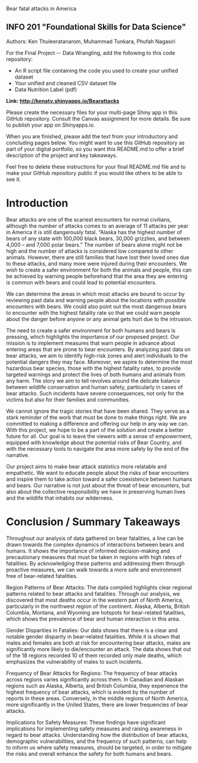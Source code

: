 Bear fatal attacks in America
## INFO 201 "Foundational Skills for Data Science"

Authors: Ken Thuleeratanarom, Muhammad Tunkara, Phufah Nagasiri


For the Final Project -- Data Wrangling, add the following to this code repository:

* An R script file containing the code you used to create your unified dataset 
* Your unified and cleaned CSV dataset file
* Data Nutrition Label (pdf) 


**Link: http://kenatv.shinyapps.io/Bearattacks**

Please create the necessary files for your multi-page Shiny app in this GitHub repository. Consult the Canvas assignment for more details. Be sure to publish your app on Shinyapps.io.

When you are finished, please add the text from your introductory and concluding pages below. You might want to use this GitHub repository as part of your digital portfolio, so you want this README.md to offer a brief description of the project and key takeaways.

Feel free to delete these instructions for your final README.md file and to make your GitHub repository public if you would like others to be able to see it. 


# Introduction
Bear attacks are one of the scariest encounters for normal civilians, although the number of attacks comes to an average of 11 attacks per year in America it is still dangerously fatal. “Alaska has the highest number of bears of any state with 100,000 black bears, 30,000 grizzlies, and between 4,000 – and 7,000 polar bears.” The number of bears alone might not be high and the number of attacks is considered low compared to other animals. However, there are still families that have lost their loved ones due to these attacks, and many more were injured during their encounters. We wish to create a safer environment for both the animals and people, this can be achieved by warning people beforehand that the area they are entering is common with bears and could lead to potential encounters. 
 
We can determine the areas in which most attacks are bound to occur by reviewing past data and warning people about the locations with possible encounters with bears. We could also point out the most dangerous bears to encounter with the highest fatality rate so that we could warn people about the danger before anyone or any animal gets hurt due to the intrusion.
 
The need to create a safer environment for both humans and bears is pressing, which highlights the importance of our proposed project. Our mission is to implement measures that warn people in advance about entering areas that are prone to bear encounters. By analyzing past data on bear attacks, we aim to identify high-risk zones and alert individuals to the potential dangers they may face. Moreover, we aspire to determine the most hazardous bear species, those with the highest fatality rates, to provide targeted warnings and protect the lives of both humans and animals from any harm. The story we aim to tell revolves around the delicate balance between wildlife conservation and human safety, particularly in cases of bear attacks. Such incidents have severe consequences, not only for the victims but also for their families and communities.
 
We cannot ignore the tragic stories that have been shared. They serve as a stark reminder of the work that must be done to make things right. We are committed to making a difference and offering our help in any way we can. With this project, we hope to be a part of the solution and create a better future for all. Our goal is to leave the viewers with a sense of empowerment, equipped with knowledge about the potential risks of Bear Country, and with the necessary tools to navigate the area more safely by the end of the narrative.
 
Our project aims to make bear attack statistics more relatable and empathetic. We want to educate people about the risks of bear encounters and inspire them to take action toward a safer coexistence between humans and bears. Our narrative is not just about the threat of bear encounters, but also about the collective responsibility we have in preserving human lives and the wildlife that inhabits our wilderness.



# Conclusion / Summary Takeaways

Throughout our analysis of data gathered on bear fatalities, a line can be drawn towards the complex dynamics of interactions between bears and humans. It shows the importance of informed decision-making and precautionary measures that must be taken in regions with high rates of fatalities. By acknowledging these patterns and addressing them through proactive measures, we can walk towards a more safe and environment free of bear-related fatalities. 

Region Patterns of Bear Attacks: The data compiled highlights clear regional patterns related to bear attacks and fatalities. Through our analysis, we discovered that most deaths occur in the western part of North America, particularly in the northwest region of the continent. Alaska, Alberta, British Columbia, Montana, and Wyoming are hotspots for bear-related fatalities, which shows the prevalence of bear and human interaction in this area.              

Gender Disparities in Fatalies: Our data shows that there is a clear and notable gender disparity in bear-related fatalities. While it is shown that males and females are both at risk for encountering bear attacks, males are significantly more likely to die/encounter an attack. The data shows that out of the 18 regions recorded 10 of them recorded only male deaths, which emphasizes the vulnerability of males to such incidents.

Frequency of Bear Attacks for Regions: The frequency of bear attacks across regions varies significantly across them. In Canadian and Alaskan regions such as Alaska, Alberta, and British Columbia, they experience the highest frequency of bear attacks, which is evident by the number of reports in these areas. Conversely, in the middle regions of North America, more significantly in the United States, there are lower frequencies of bear attacks.           

Implications for Safety Measures:  These findings have significant implications for implementing safety measures and raising awareness in regard to bear attacks. Understanding how the distribution of bear attacks, demographic vulnerabilities, and the frequency of such patterns, can help to inform us where safety measures, should be targeted, in order to mitigate the risks and overall enhance the safety for both humans and bears.
